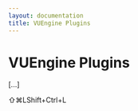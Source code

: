 ```yaml
---
layout: documentation
title: VUEngine Plugins
---
```


# VUEngine Plugins

[...]

<span class="keys target-os-osx">⇧⌘L</span><span class="keys target-os-not-osx">Shift+Ctrl+L</span>
